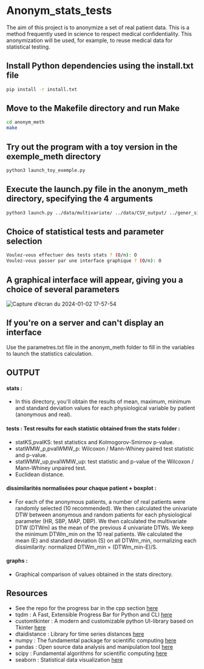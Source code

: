 
# Anonym_stats_tests

The aim of this project is to anonymize a set of real patient data. This is a method frequently used in science to respect medical confidentiality. This anonymization will be used, for example, to reuse medical data for statistical testing.


## Install Python dependencies using the install.txt file

```bash
pip install -r install.txt
```
## Move to the Makefile directory and run Make

```bash
cd anonym_meth
make
```
## Try out the program with a toy version in the exemple_meth directory

```bash
python3 launch_toy_exemple.py
```
## Execute the launch.py file in the anonym_meth directory, specifying the 4 arguments

```bash 
python3 launch.py ../data/multivariate/ ../data/CSV_output/ ../gener_simulated_data_meth/ 1000
```
## Choice of statistical tests and parameter selection

```bash 
Voulez-vous effectuer des tests stats ? (O/n): O
Voulez-vous passer par une interface graphique ? (O/n): O
```
## A graphical interface will appear, giving you a choice of several parameters

![Capture d’écran du 2024-01-02 17-57-54](https://github.com/DamienCode404/Anonym_stats_tests/assets/116463750/e6189e0e-9e02-4083-a43e-07459f5e3225)

## If you're on a server and can't display an interface

Use the parametres.txt file in the anonym_meth folder to fill in the variables to launch the statistics calculation.

## OUTPUT 

#### stats : 
- In this directory, you'll obtain the results of mean, maximum, minimum and standard deviation values for each physiological variable by patient (anonymous and real).

#### tests : Test results for each statistic obtained from the stats folder :
- statKS,pvalKS: test statistics and Kolmogorov-Smirnov p-value.
- statWMW_p,pvalWMW_p: Wilcoxon / Mann-Whiney paired test statistic and p-value.
- statWMW_up,pvalWMW_up: test statistic and p-value of the Wilcoxon / Mann-Whiney unpaired test.
- Euclidean distance.

#### dissimilarités normalisées pour chaque patient + boxplot :
- For each of the anonymous patients, a number of real patients were randomly selected (10 recommended). We then calculated the univariate DTW between anonymous and random patients for each physiological parameter (HR, SBP, MAP, DBP). We then calculated the multivariate DTW (DTWm) as the mean of the previous 4 univariate DTWs. We keep the minimum DTWm_min on the 10 real patients. We calculated the mean (E) and standard deviation (S) on all DTWm_min, normalizing each dissimilarity: normalized DTWm_min = (DTWm_min-E)/S.

#### graphs :
- Graphical comparison of values obtained in the stats directory.

## Resources

- See the repo for the progress bar in the cpp section [here](https://github.com/gipert/progressbar/tree/master)
- tqdm : A Fast, Extensible Progress Bar for Python and CLI [here](https://github.com/tqdm/tqdm)
- customtkinter : A modern and customizable python UI-library based on Tkinter [here](https://github.com/TomSchimansky/CustomTkinter)
- dtaidistance : Library for time series distances [here](https://dtaidistance.readthedocs.io/en/latest/)
- numpy : The fundamental package for scientific computing [here](https://numpy.org/)
- pandas : Open source data analysis and manipulation tool [here](https://pandas.pydata.org/)
- scipy : Fundamental algorithms for scientific computing [here](https://scipy.org/)
- seaborn : Statistical data visualization [here](https://seaborn.pydata.org/)